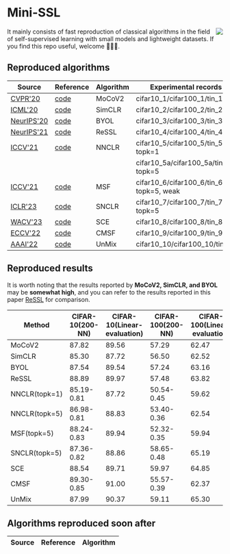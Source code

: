 # Mini-SSL

<picture>
  <source
    srcset="https://github-readme-stats.vercel.app/api?username=pc-cp&show_icons=true&icon_color=CE1D2D&text_color=718096&hide_title=true&theme=dark"
    media="(prefers-color-scheme: dark)"
  />
  <source
    srcset="https://github-readme-stats.vercel.app/api?username=pc-cp&show_icons=true&icon_color=CE1D2D&text_color=718096&hide_title=true"
    media="(prefers-color-scheme: light), (prefers-color-scheme: no-preference)"
  />
  <img align="right" src="https://github-readme-stats.vercel.app/api?username=pc-cp&show_icons=true&icon_color=CE1D2D&text_color=718096&hide_title=true" />
</picture>

It mainly consists of fast reproduction of classical algorithms in the field of self-supervised learning with small models and lightweight datasets. If you find this repo useful, welcome 🌟🌟🌟.


## Reproduced algorithms
| Source                                         | Reference                                                                     | Algorithm | Experimental records                     | Checkpoint                                                                                            |
|------------------------------------------------|-------------------------------------------------------------------------------|-----------|------------------------------------------|-------------------------------------------------------------------------------------------------------|
| [CVPR'20](https://arxiv.org/abs/1911.05722)    | [code](https://github.com/facebookresearch/moco)                              | MoCoV2    | cifar10_1/cifar100_1/tin_1               | [link-moco](https://drive.google.com/drive/folders/17tcUy1nWO4_KwTVWV-bwNo0gw59CHe_X?usp=share_link)  |
| [ICML'20](https://arxiv.org/abs/2002.05709)    | [code](https://github.com/google-research/simclr)                             | SimCLR    | cifar10_2/cifar100_2/tin_2               | [link-simclr](https://drive.google.com/drive/folders/1fWiCbx30UDUmmnNxXArf32LCem1PCmT-?usp=sharing)   |
| [NeurIPS'20](https://arxiv.org/abs/2006.07733) | [code](https://github.com/google-deepmind/deepmind-research/tree/master/byol) | BYOL      | cifar10_3/cifar100_3/tin_3               | [link-byol](https://drive.google.com/drive/folders/11Rq_hBn3Ce3wcLOHxjwr3ZHKrXMaX7tX?usp=sharing)     |
| [NeurIPS'21](https://arxiv.org/abs/2107.09282) | [code](https://github.com/mingkai-zheng/ReSSL)                                | ReSSL     | cifar10_4/cifar100_4/tin_4               | [link-ressl](https://drive.google.com/drive/folders/1v_fkA1V05G79bHwC_EmUrChbTfqKGmqx?usp=sharing)    |
| [ICCV'21](https://arxiv.org/abs/2104.14548)    | [code](https://docs.lightly.ai/self-supervised-learning/examples/nnclr.html)  | NNCLR     | cifar10_5/cifar100_5/tin_5, topk=1       | [link-nnclr](https://drive.google.com/drive/folders/1WuUige97xwyQ6fLEHX86ioS_3qfmi8ZX?usp=sharing)    |
|                                                |                                                                               |           | cifar10_5a/cifar100_5a/tin_5a, topk=5    | [link-nnclr(a)](https://drive.google.com/drive/folders/1_Kz2EMec7pPdnSfYp1Pp9T9gQeus6oaA?usp=sharing) |
| [ICCV'21](https://arxiv.org/abs/2105.07269)    | [code](https://github.com/UMBCvision/MSF)                                     | MSF       | cifar10_6/cifar100_6/tin_6, topk=5, weak | [link-msf](https://drive.google.com/drive/folders/16FfJPM59G5fr2i43Uua9XXtaE8q72t1K?usp=sharing)      |
| [ICLR'23](https://arxiv.org/abs/2303.17142)    | [code](https://github.com/ChongjianGE/SNCLR)                                  | SNCLR     | cifar10_7/cifar100_7/tin_7, topk=5       | [link-snclr](https://drive.google.com/drive/folders/1XH_nh1ToQatNdB8MkF_db_MInLsCRQGh?usp=sharing)    |
| [WACV'23](https://arxiv.org/abs/2111.14585)    | [code](https://github.com/CEA-LIST/SCE)                                       | SCE       | cifar10_8/cifar100_8/tin_8               | [link-sce](https://drive.google.com/drive/folders/19akqdMiDw-2MgOUzBfeb5OxQmJzLxqPW?usp=sharing)      |
| [ECCV'22](https://arxiv.org/abs/2112.04607)    | [code](https://github.com/UCDvision/CMSF)                                     | CMSF      | cifar10_9/cifar100_9/tin_9               | [link-cmsf](https://drive.google.com/drive/folders/15o1k8YTxTdScUYYp_hRyXKubToqeCzHJ?usp=sharing)     |
| [AAAI'22](https://arxiv.org/abs/2003.05438)    | [code](https://github.com/szq0214/Un-Mix)                                     | UnMix     | cifar10_10/cifar100_10/tin_10            | [link-unmix](https://drive.google.com/drive/folders/1wCHsGdnd58Np2JmJTHkzcHSSeJEMEt-1?usp=sharing)    |

## Reproduced results
It is worth noting that the results reported by **MoCoV2, SimCLR, and BYOL** may be **somewhat high**, and you can refer to the results reported in this paper [ReSSL](https://arxiv.org/abs/2107.09282) for comparison.

| Method        | CIFAR-10(200-NN) | CIFAR-10(Linear-evaluation) | CIFAR-100(200-NN) | CIFAR-100(Linear-evaluation) | Tiny-ImageNet(200-NN) | Tiny-ImageNet(Linear-evaluation) | 
|---------------|------------------|-----------------------------|-------------------|------------------------------|-----------------------|----------------------------------|
| MoCoV2        | 87.82            | 89.56                       | 57.29             | 62.47                        | 37.77                 | 46.38                            |
| SimCLR        | 85.30            | 87.72                       | 56.50             | 62.52                        | 37.16                 | 45.71                            |
| BYOL          | 87.54            | 89.54                       | 57.24             | 63.16                        | 37.65                 | 45.29                            |
| ReSSL         | 88.89            | 89.97                       | 57.48             | 63.82                        | 37.14                 | 46.38                            |
| NNCLR(topk=1) | 85.19-0.81       | 87.72                       | 50.54-0.45        | 59.62                        | 30.93-0.30            | 41.52                            |
| NNCLR(topk=5) | 86.98-0.81       | 88.83                       | 53.40-0.36        | 62.54                        | 34.99-0.19            | 44.42                            |
| MSF(topk=5)   | 88.24-0.83       | 89.94                       | 52.32-0.35        | 59.94                        | 35.29-0.20            | 42.68                            |
| SNCLR(topk=5) | 87.36-0.82       | 88.86                       | 58.65-0.48        | 65.19                        | 41.92-0.33            | 50.15                            |
| SCE           | 88.54            | 89.71                       | 59.97             | 64.85                        | 40.48                 | 48.50                            |
| CMSF          | 89.30-0.85       | 91.00                       | 55.57-0.39        | 62.37                        | 36.79-0.23            | 44.50                            |
| UnMix         | 87.99            | 90.37                       | 59.11             | 65.30                        | 38.65                 | 47.29                            |

## Algorithms reproduced soon after
| Source                                       | Reference                                   | Algorithm |
|----------------------------------------------|---------------------------------------------|-----------|
